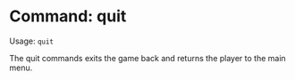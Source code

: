 # Command: quit
Usage: `quit`

The quit commands exits the game back and returns the player to the main menu.
